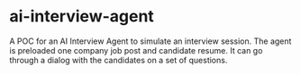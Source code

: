 # ai-interview-agent
A POC for an AI Interview Agent to simulate an interview session. The agent is preloaded one company job post and candidate resume. It can go through a dialog with the candidates on a set of questions.
